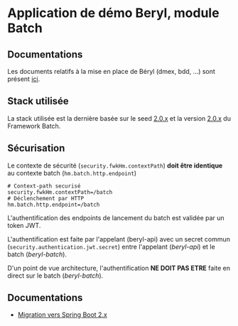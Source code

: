# Application de démo Beryl, module Batch

## Documentations 
Les documents relatifs à la mise en place de Béryl (dmex, bdd, ...) sont présent [ici](https://harmoniemutuelle.sharepoint.com/:f:/s/EAND/EuvYQWdtun9Pkb6YKmhzALwBas-FXuoViA64_yPNOaKLqA?e=ZPL91o).

## Stack utilisée
La stack utilisée est la dernière basée sur le seed [2.0.x](https://github.com/hm-it/seed-springboot-back/releases) et la version [2.0.x](https://github.com/hm-it/fwk-spring-hm-batch/releases) du Framework Batch.

## Sécurisation
Le contexte de sécurité (`security.fwkHm.contextPath`) __doit être identique__ au contexte batch (`hm.batch.http.endpoint`)

```properties
# Context-path securisé
security.fwkHm.contextPath=/batch
# Déclenchement par HTTP
hm.batch.http.endpoint=/batch
```

L'authentification des endpoints de lancement du batch est validée par un token JWT.

L'authentification est faite par l'appelant (beryl-api) avec un secret commun (`security.authentication.jwt.secret`) entre l'appelant (_beryl-api_) et le batch (_beryl-batch_).

D'un point de vue architecture, l'authentification __NE DOIT PAS ETRE__ faite en direct sur le batch (_beryl-batch_).

## Documentations
* [Migration vers Spring Boot 2.x](https://github.com/hm-it/seed-springboot-back/blob/master/doc/migration.md)